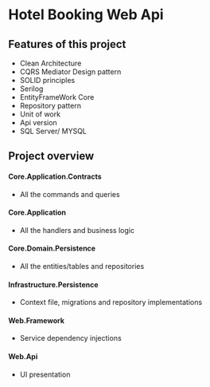 # Hotel Booking Web Api

## Features of this project
- Clean Architecture
- CQRS Mediator Design pattern
- SOLID principles
- Serilog 
- EntityFrameWork Core
- Repository pattern
- Unit of work
- Api version
- SQL Server/ MYSQL


## Project overview
#### Core.Application.Contracts
- All the commands and queries

#### Core.Application
- All the handlers and business logic

#### Core.Domain.Persistence
- All the entities/tables and repositories

#### Infrastructure.Persistence
- Context file, migrations and repository implementations

#### Web.Framework
- Service dependency injections

#### Web.Api
- UI presentation
